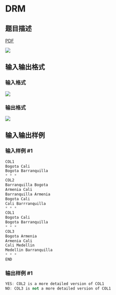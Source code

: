 # DRM

## 题目描述

[problemUrl]: https://uva.onlinejudge.org/index.php?option=com_onlinejudge&Itemid=8&category=25&page=show_problem&problem=2311

[PDF](https://uva.onlinejudge.org/external/113/p11336.pdf)

![](https://cdn.luogu.com.cn/upload/vjudge_pic/UVA11336/551d008b3e05bf25334031abf6c82dd214d103b0.png)

## 输入输出格式

### 输入格式

![](https://cdn.luogu.com.cn/upload/vjudge_pic/UVA11336/a30410eff8fd0c291b063bcccc049c4aac172cdf.png)

### 输出格式

![](https://cdn.luogu.com.cn/upload/vjudge_pic/UVA11336/c5e7bf8f83ee5e4a379dc726b54cd85831251f26.png)

## 输入输出样例

### 输入样例 #1

```cpp
COL1
Bogota Cali
Bogota Barranquilla
* * *
COL2
Barranquilla Bogota
Armenia Cali
Barranquilla Armenia
Bogota Cali
Cali Barrranquilla
* * *
COL1
Bogota Cali
Bogota Barranquilla
* * *
COL3
Bogota Armenia
Armenia Cali
Cali Medellin
Medellin Barranquilla
* * *
END
```


### 输出样例 #1

```cpp
YES: COL2 is a more detailed version of COL1
NO: COL3 is not a more detailed version of COL1
```


